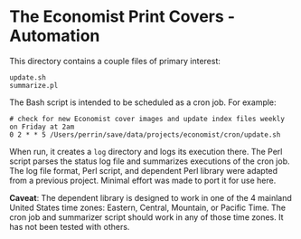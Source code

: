 # The Economist Print Covers - Automation

This directory contains a couple files of primary interest:

    update.sh
    summarize.pl

The Bash script is intended to be scheduled as a cron job.  For example:

    # check for new Economist cover images and update index files weekly on Friday at 2am
    0 2 * * 5 /Users/perrin/save/data/projects/economist/cron/update.sh

When run, it creates a `log` directory and logs its execution there.  The Perl script
parses the status log file and summarizes executions of the cron job.  The log file
format, Perl script, and dependent Perl library were adapted from a previous project.
Minimal effort was made to port it for use here.

**Caveat**: The  dependent library is designed to work in one of the 4 mainland United
States time zones: Eastern, Central, Mountain, or Pacific Time.  The cron job and
summarizer script should work in any of those time zones.  It has not been tested
with others.

